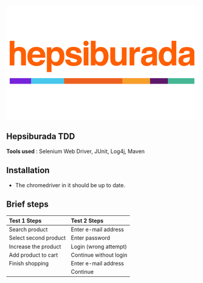 <div style="text-align:center">
    <img src="ReadmeImages/hepsiburada.png" width="550px" height="300px">
</div>

## Hepsiburada TDD 

**Tools used** : Selenium Web Driver, JUnit, Log4j, Maven

## Installation
- The chromedriver in it should be up to date.






## Brief steps

| Test 1 Steps          |  Test 2 Steps             |
|:-------               |:------                    |
| Search product        |Enter e-mail address       |
| Select second product |Enter password             |
| Increase the product  |Login (wrong attempt)      |
| Add product to cart   |Continue without login     |
| Finish shopping       |Enter e-mail address       |
|                       |Continue                   |

